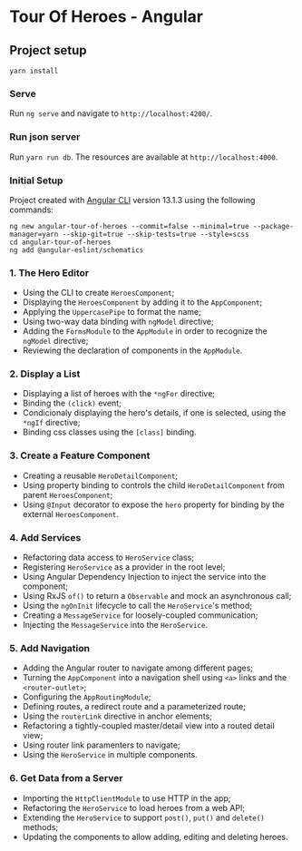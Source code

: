 # Tour Of Heroes - Angular

## Project setup
```
yarn install
```

### Serve
Run `ng serve` and navigate to `http://localhost:4200/`.

### Run json server
Run `yarn run db`. The resources are available at `http://localhost:4000`.

### Initial Setup
Project created with [Angular CLI](https://github.com/angular/angular-cli) version 13.1.3 using the following commands:
```
ng new angular-tour-of-heroes --commit=false --minimal=true --package-manager=yarn --skip-git=true --skip-tests=true --style=scss
cd angular-tour-of-heroes
ng add @angular-eslint/schematics
```

### 1. The Hero Editor
* Using the CLI to create `HeroesComponent`;
* Displaying the `HeroesComponent` by adding it to the `AppComponent`;
* Applying the `UppercasePipe` to format the name;
* Using two-way data binding with `ngModel` directive;
* Adding the `FormsModule` to the `AppModule` in order to recognize the `ngModel` directive;
* Reviewing the declaration of components in the `AppModule`.

### 2. Display a List
* Displaying a list of heroes with the `*ngFor` directive;
* Binding the `(click)` event;
* Condicionaly displaying the hero's details, if one is selected, using the `*ngIf` directive;
* Binding css classes using the `[class]` binding.

### 3. Create a Feature Component
* Creating a reusable `HeroDetailComponent`;
* Using property binding to controls the child `HeroDetailComponent` from parent `HeroesComponent`;
* Using `@Input` decorator to expose the `hero` property for binding by the external `HeroesComponent`.

### 4. Add Services
* Refactoring data access to `HeroService` class;
* Registering `HeroService` as a provider in the root level;
* Using Angular Dependency Injection to inject the service into the component;
* Using RxJS `of()` to return a `Observable` and mock an asynchronous call;
* Using the `ngOnInit` lifecycle to call the `HeroService`'s method;
* Creating a `MessageService` for loosely-coupled communication;
* Injecting the `MessageService` into the `HeroService`.

### 5. Add Navigation
* Adding the Angular router to navigate among different pages;
* Turning the `AppComponent` into a navigation shell using `<a>` links and the `<router-outlet>`;
* Configuring the `AppRoutingModule`;
* Defining routes, a redirect route and a parameterized route;
* Using the `routerLink` directive in anchor elements;
* Refactoring a tightly-coupled master/detail view into a routed detail view;
* Using router link paramenters to navigate;
* Using the `HeroService` in multiple components.

### 6. Get Data from a Server
* Importing the `HttpClientModule` to use HTTP in the app;
* Refactoring the `HeroService` to load heroes from a web API;
* Extending the `HeroService` to support `post()`, `put()` and `delete()` methods;
* Updating the components to allow adding, editing and deleting heroes.
